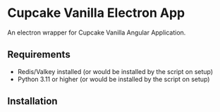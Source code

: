 # Cupcake Vanilla Electron App

An electron wrapper for Cupcake Vanilla Angular Application.

## Requirements
- Redis/Valkey installed (or would be installed by the script on setup)
- Python 3.11 or higher (or would be installed by the script on setup)

## Installation

